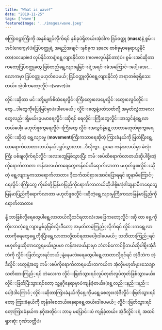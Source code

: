 ```yaml
---
title: "What is wave?"
date: "2019-11-25"
tags: ['wave']
featuredImage: '../images/wave.jpeg'
---
```

စကြာဝဠာကြီးကို အနှစ်​ချုပ်​လိုက်​ရင်​ နှစ်​ခုပဲရှိတယ်​။အဲ့ဒါက ဒြပ်​ဝတ္ထု (**mass**)နဲ့ စွမ်​းအင်​(energy)ပဲ။ဒြပ်​ဝတ္ထုရဲ့ အ​ရည်​အချင်​းနှစ်​ခုက space တစ်​ခုမှာ​နေရာယူနိုင်​တာ(occupied လုပ်​နိုင်​တာနဲ့)​ရွေ့လျားနိုင်​တာ (moveလုပ်​နိုင်​တာ)ပဲ။ စွမ်​းအင်​ဆိုတာက​တော့ဒြပ်​ဝတ္ထု​တွေ ဖြစ်​တည်​​ရွေ့လျားရခြင်​းရဲ့အရင်​းခံ​အ​ကြောင်​း​ပေါ့။​အေး...​လောကမှာ ဒြပ်​ဝတ္ထုမဟုတ်​​ပေမယ်​့ဒြပ်​ဝတ္ထုလိုပဲ​ရွေ့လျားနိုင်​တဲ့ အရာတစ်​ခုရှိ​သေးတယ်​။ အဲ့ဒါက​တော့လှိုင်​း(wave)ပဲ။

လှိုင်​းဆိုတာ မင်​းတို့မျက်​စိထဲ ​ရေလှိုင်​း​ကြီး​တွေ၊​လေ​ပွေလှိုင်​း​တွေ၊ငလှုင်​လှိိုင်​း​တွေ...ဒါ​တွေကို​ပြေးမြင်​မှာပဲ။ဒါ​ပေမယ်​့ လှိုင်​း​တွေနဲ့ပတ်​သတ်​လို့ အမှတ်​လွဲတာ​လေး​တွေလည်​းရှိမယ်​။ဥပမာ​ရေလှိုင်​းဆိုရင်​ ​ရေလှိုင်​းကြီး​တွေလှိုင်​းအသွင်​နဲ့​ရွေ့လာတယ်​​ပေါ့။ မဟုတ်​ဖူးကွ ​ရေလှိုင်​းကြီး​တွေ လှိုင်​းအသွင်​နဲ့​​ရွေ့လာတာမဟုတ်​ဖူးကွ။​ရေလှိုင်​းဆိုတဲ့ ​ရွေ့လျားမှု (**movement**)ကြီးကသာ​ရေဆိုတဲ့ ကြားခံနယ်​ကို ဖြတ်​ပြီး​ရွေ့လာ​ရောက်​လာတာ။ဘယ်​နှယ်​့ရှုပ်​သွားလား...ဒီလိုကွာ...ဥပမာ ကန်​အလယ်​မှာ ခဲလုံးကြီး ပစ်​ချလိုက်​ရင်​ လှိုင်​​း​လေး​တွေဖြစ်​သွားပြီး ကမ်​းစပ်​ထိ​ရောက်​လာတယ်​ဆိုပါစို့။အဲ့လို​ရောက်​လာတာ ကန်​အလယ်​က​ရေ​တွေကန်​စပ်​ထိ​ရောက်​လာတာ မဟုတ်​ဖူး။လှိုင်​းဆိုတဲ့ ​ရွေ့လျားမှုကသာ​ရောက်​လာတာ။ ဒီ့ထက်​ထင်​ရှား​အောင်​​ပြောရရင်​ ဆူနာမီ​ကြောင်​့​ရေလှိုင်​းကြီး​တွေ ကိုယ်​တို့မြန်​မာပြည်​ကို​ရောက်​လာတယ်​ဆိုပါစို့။အဲ့ဒါဆူနာမီက​ရေ​တွေမြန်​မာပြည်​ကို​ရောက်​လာတာ မဟုတ်​ဖူး၊လှိုင်​းဆိုတဲ့​ရွေ့လျားမှုကြီးကသာမြန်​မာပြည်​ကို​ရောက်​လာတာ။

နို့ ဘာဖြစ်​လို့​ရေ​တွေပါ​ရွေ့လာတယ်​လို့ထင်​ရတာလဲ။အ​ဖြေက​တော့လှိုင်​းဆို တာ ​ရှေ့ကိုတိုးလာတဲ့ ​ရွေ့လျားမှုစ်​ခုဖြစ်​လို့။ဒီ​တော့ အမှတ်​တမဲ့ကြည်​့လိုက်​ရင်​ လှိုင်​းက​ရွေ့လာတာကို ​ရေ​တွေ​ရှေ့တိုးပြီး​ရွေ့လာတာလို့ထင်​ရတာ​ပေါ့။ဒါ​ပေမယ်​့ သတိထားကြည်​့ရင်​ မဟုတ်​ဖူးဆိုတာ​တွေ့ရမယ်​။ဥပမာ ကန်​အလယ်​နားမှာ ဘဲတစ်​​ကောင်​ရှိတယ်​ဆိုပါစို့။အဲ့ဒီဘဲကို လှိုင်​းဖြတ်​သွားရင်​ဘယ်​့နဲ့နေမလဲ။​ရေ​တွေပါ​ရွေ့လာ​တာလို့ရင်​ရင်​ အဲ့ဒီဘဲက အဲ့ဒီလှိုင်​း​တွေနဲ့အတူ ကမ်​းစပ်​ကို​ရောက်​လာရမယ်​။တကယ်​က အဲ့လိုမဟုတ်​ဖူး။​သေချာသတိထားကြည်​့ရင်​ ဘဲ​လေးက လှိုင်​းဖြတ်​သွားရင်​လှုပ်​တုတ်​လှုပ်​တုတ်​ဖြစ်​သွားမယ်​။လှိုင်​းဖြတ်​ပြီးသွားရင်​​တော့ သူ့နဂို​နေရာမှာပဲကျန်​ခဲ့တယ်​။(​ရွေ့လည်​းနည်​းနည်​း​ပေါ့)ဒါ​ကြောင်​့လှိုင်​းဆိုတာကြားခံနယ်​ကို​ရှေ့ကိုမ​ရွေ့​စေဘူး။အဲ့ဒီလှိုင်​းဖြတ်​သွားရင်​​တော့ ကြားခံနယ်​ကို တုန်​ခါ​စေတယ်​။​နေရာ​ရွေ့တယ်​။ဒါ​ပေမယ်​့ လှိုင်​းဖြတ်​သွားရင်​​တေ့ာကြားခံနယ်​က နဂိုအတိုင်​း ဘာမှ မ​ပြောင်​းပဲ ကျန်​ခဲ့တယ်​။ အဲ့ဒီလှိုင်​းရဲ့ အထင်​ရှားဆုံး ဂုဏ်​သတ္တိပဲ။